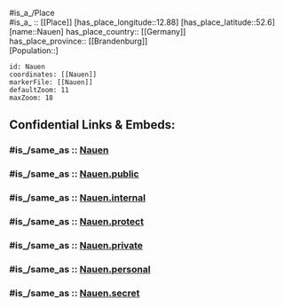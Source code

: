 ﻿---
confidential: public
isDeleted: false
location:
- 52.6
- 12.88
mapmarker: city
mapzoom:
- 7
- 12
SpocWebEntityId: 32747
tags:
- geo/City
type: City
---

#is_a_/Place  
#is_a_ :: [[Place]] 
[has_place_longitude::12.88] 
[has_place_latitude::52.6] 
[name::Nauen] 
has_place_country:: [[Germany]]  
has_place_province:: [[Brandenburg]]  
[Population::] 



```leaflet
id: Nauen
coordinates: [[Nauen]] 
markerFile: [[Nauen]] 
defaultZoom: 11 
maxZoom: 18
```


## Confidential Links & Embeds: 

### #is_/same_as :: [Nauen](/_Standards/Earth/Continent/Europe/Europe~Central/Germany/Germany~East/Brandenburg/counties~Brandenburg/Havelland/cities~Havelland/Nauen.md) 

### #is_/same_as :: [Nauen.public](/_public/Earth/Continent/Europe/Europe~Central/Germany/Germany~East/Brandenburg/counties~Brandenburg/Havelland/cities~Havelland/Nauen.public.md) 

### #is_/same_as :: [Nauen.internal](/_internal/Earth/Continent/Europe/Europe~Central/Germany/Germany~East/Brandenburg/counties~Brandenburg/Havelland/cities~Havelland/Nauen.internal.md) 

### #is_/same_as :: [Nauen.protect](/_protect/Earth/Continent/Europe/Europe~Central/Germany/Germany~East/Brandenburg/counties~Brandenburg/Havelland/cities~Havelland/Nauen.protect.md) 

### #is_/same_as :: [Nauen.private](/_private/Earth/Continent/Europe/Europe~Central/Germany/Germany~East/Brandenburg/counties~Brandenburg/Havelland/cities~Havelland/Nauen.private.md) 

### #is_/same_as :: [Nauen.personal](/_personal/Earth/Continent/Europe/Europe~Central/Germany/Germany~East/Brandenburg/counties~Brandenburg/Havelland/cities~Havelland/Nauen.personal.md) 

### #is_/same_as :: [Nauen.secret](/_secret/Earth/Continent/Europe/Europe~Central/Germany/Germany~East/Brandenburg/counties~Brandenburg/Havelland/cities~Havelland/Nauen.secret.md)

